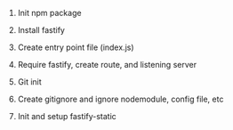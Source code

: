 1. Init npm package
2. Install fastify
3. Create entry point file (index.js)
4. Require fastify, create route, and listening server

5. Git init
6. Create gitignore and ignore nodemodule, config file, etc

7. Init and setup fastify-static

